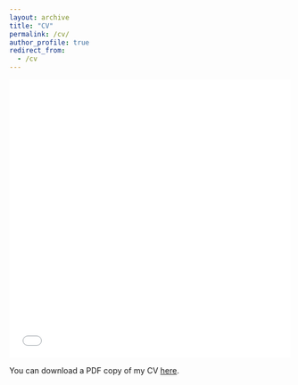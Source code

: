```yaml
---
layout: archive
title: "CV"
permalink: /cv/
author_profile: true
redirect_from:
  - /cv
---
```


<iframe src="/files/pdf/DAI MIAO-CV.pdf" width="100%" height="500" frameborder="no" border="0" marginwidth="0" marginheight="0"></iframe>

You can download a PDF copy of my CV [here](/files/pdf/CV_Miao.pdf).

